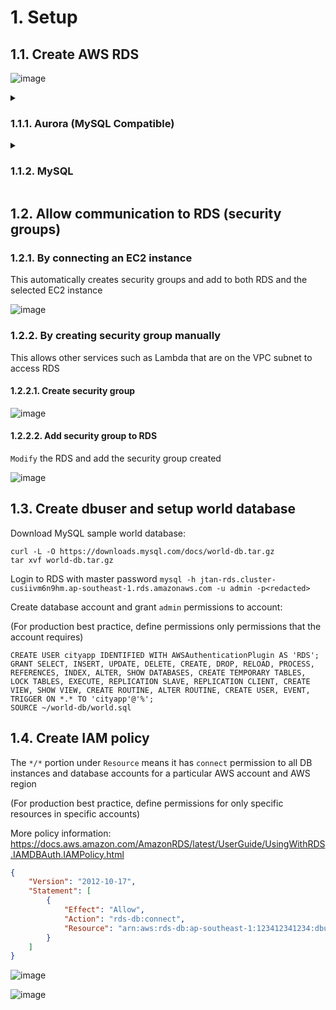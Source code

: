 # 1. Setup

## 1.1. Create AWS RDS

![image](https://user-images.githubusercontent.com/90442032/226158645-6ade85e1-e898-4b1d-a99b-7ddb7f4ba3c2.png)

<details><summary><h3>1.1.1. Aurora (MySQL Compatible)</h3></summary>

![image](https://user-images.githubusercontent.com/90442032/229324103-b4b6e8ce-f95e-4373-9aa1-1a6a36efb2bb.png)

![image](https://user-images.githubusercontent.com/90442032/229324109-24a6dce6-6e2f-4c4f-aef2-7eb9d20abfcf.png)

![image](https://user-images.githubusercontent.com/90442032/229324117-4f688b6a-f5c4-46f5-9d87-a1ea7f90dd69.png)

![image](https://user-images.githubusercontent.com/90442032/229324124-0644c570-7ac2-4581-b0c4-e3be1dfb2484.png)

![image](https://user-images.githubusercontent.com/90442032/229324127-c58de7db-3a3d-4540-80fd-53d98b41ef41.png)

![image](https://user-images.githubusercontent.com/90442032/229324136-e4854808-17f6-468f-b1ce-e7edfc465242.png)

![image](https://user-images.githubusercontent.com/90442032/229324141-d37f5210-16ea-4e28-be9a-80ce14548a66.png)

![image](https://user-images.githubusercontent.com/90442032/229324144-17b10d79-585a-4a96-b806-888b96c470a5.png)

![image](https://user-images.githubusercontent.com/90442032/229324148-4a581a22-8b5d-4b8c-b64f-8ae553b2a50a.png)

</details>

<details><summary><h3>1.1.2. MySQL</h3></summary>

![image](https://user-images.githubusercontent.com/90442032/226158646-aa286119-6cff-46a3-9ef4-c951e3d6f3db.png)

![image](https://user-images.githubusercontent.com/90442032/226158649-18338594-f46b-411e-85f3-55a90db71820.png)

![image](https://user-images.githubusercontent.com/90442032/226158654-d1ee9959-393a-4687-ae93-89f0c90b2ed5.png)

![image](https://user-images.githubusercontent.com/90442032/226158658-ae069194-9f4f-4baa-8c83-ab0fe00d7397.png)

![image](https://user-images.githubusercontent.com/90442032/226158662-39ee9e59-e98c-44c7-abd8-c49354d93a11.png)

![image](https://user-images.githubusercontent.com/90442032/226158665-3008abb3-e692-4034-9816-75029220d8b9.png)

![image](https://user-images.githubusercontent.com/90442032/226158669-1dbfd6d2-6e01-4bcb-b20b-27d1dd2c9027.png)

![image](https://user-images.githubusercontent.com/90442032/226158670-b1964791-ec5d-47ac-97f1-f1f1d5bd2e85.png)

![image](https://user-images.githubusercontent.com/90442032/226158673-eee75474-0bf1-4ac9-be00-996aace439a0.png)

![image](https://user-images.githubusercontent.com/90442032/226158675-8221bf54-b6f1-4e8c-aa5d-75544380c1d9.png)

![image](https://user-images.githubusercontent.com/90442032/226158715-b2a4ac95-da92-48f0-b4b4-9760a27e2196.png)

</details>

## 1.2. Allow communication to RDS (security groups)

### 1.2.1. By connecting an EC2 instance

This automatically creates security groups and add to both RDS and the selected EC2 instance

![image](https://user-images.githubusercontent.com/90442032/226161649-59262056-c015-439e-9df8-bef43345e428.png)

### 1.2.2. By creating security group manually

This allows other services such as Lambda that are on the VPC subnet to access RDS

#### 1.2.2.1. Create security group

![image](https://user-images.githubusercontent.com/90442032/226178343-bbf25d6e-e5a8-483b-9995-533e3a4d83ab.png)

#### 1.2.2.2. Add security group to RDS

`Modify` the RDS and add the security group created

![image](https://user-images.githubusercontent.com/90442032/226178344-862e5a7d-63b7-4bb5-93b3-1247af0503e8.png)

## 1.3. Create dbuser and setup world database

Download MySQL sample world database:

```console
curl -L -O https://downloads.mysql.com/docs/world-db.tar.gz
tar xvf world-db.tar.gz
```

Login to RDS with master password `mysql -h jtan-rds.cluster-cusiivm6n9hm.ap-southeast-1.rds.amazonaws.com -u admin -p<redacted>`

Create database account and grant `admin` permissions to account:

(For production best practice, define permissions only permissions that the account requires)

```console
CREATE USER cityapp IDENTIFIED WITH AWSAuthenticationPlugin AS 'RDS'; 
GRANT SELECT, INSERT, UPDATE, DELETE, CREATE, DROP, RELOAD, PROCESS, REFERENCES, INDEX, ALTER, SHOW DATABASES, CREATE TEMPORARY TABLES, LOCK TABLES, EXECUTE, REPLICATION SLAVE, REPLICATION CLIENT, CREATE VIEW, SHOW VIEW, CREATE ROUTINE, ALTER ROUTINE, CREATE USER, EVENT, TRIGGER ON *.* TO 'cityapp'@'%';
SOURCE ~/world-db/world.sql
```

## 1.4. Create IAM policy

The `*/*` portion under `Resource` means it has `connect` permission to all DB instances and database accounts for a particular AWS account and AWS region

(For production best practice, define permissions for only specific resources in specific accounts)

More policy information: https://docs.aws.amazon.com/AmazonRDS/latest/UserGuide/UsingWithRDS.IAMDBAuth.IAMPolicy.html

```json
{
    "Version": "2012-10-17",
    "Statement": [
        {
            "Effect": "Allow",
            "Action": "rds-db:connect",
            "Resource": "arn:aws:rds-db:ap-southeast-1:123412341234:dbuser:*/*"
        }
    ]
}
```

![image](https://user-images.githubusercontent.com/90442032/226177409-85b3e559-0031-4356-81c0-fe8822b67517.png)

![image](https://user-images.githubusercontent.com/90442032/226161113-efd7c843-38b3-412c-9046-f4728b7084df.png)

